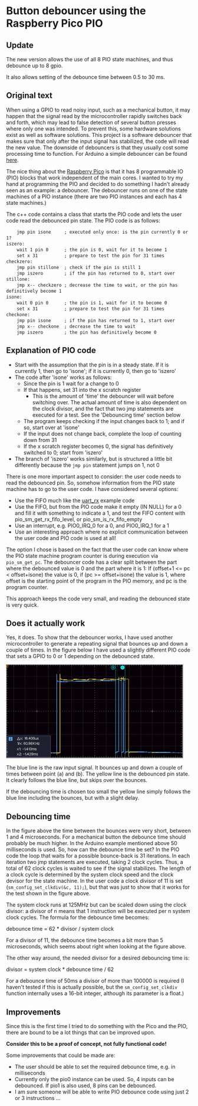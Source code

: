 # Button debouncer using the Raspberry Pico PIO 

## Update 

The new version allows the use of all 8 PIO state machines, and thus debounce up to 8 gpio.

It also allows setting of the debounce time between 0.5 to 30 ms.


## Original text

When using a GPIO to read noisy input, such as a mechanical button, it may happen that the signal read by the microcontroller rapidly switches back and forth, which may lead to false detection of several button presses where only one was intended. To prevent this, some hardware solutions exist as well as software solutions. This project is a software debouncer that makes sure that only after the input signal has stabilized, the code will read the new value. The downside of debouncers is that they usually cost some processing time to function. For Arduino a simple debouncer can be found [here](https://www.arduino.cc/en/Tutorial/BuiltInExamples/Debounce).

The nice thing about the [Raspberry Pico](https://www.raspberrypi.org/documentation/pico/getting-started) is that it has 8 programmable IO (PIO) blocks that work independent of the main cores. I wanted to try my hand at programming the PIO and decided to do something I hadn't already seen as an example: a debouncer. The debouncer runs on one of the state machines of a PIO instance (there are two PIO instances and each has 4 state machines.)

The c++ code contains a class that starts the PIO code and lets the user code read the debounced pin state. The PIO code is as follows:

        jmp pin isone     ; executed only once: is the pin currently 0 or 1?
    iszero:
        wait 1 pin 0      ; the pin is 0, wait for it to become 1
        set x 31          ; prepare to test the pin for 31 times
    checkzero:
        jmp pin stillone  ; check if the pin is still 1
        jmp iszero        ; if the pin has returned to 0, start over
    stillone:
        jmp x-- checkzero ; decrease the time to wait, or the pin has definitively become 1
    isone:
        wait 0 pin 0      ; the pin is 1, wait for it to become 0
        set x 31          ; prepare to test the pin for 31 times
    checkone:
        jmp pin isone     ; if the pin has returned to 1, start over
        jmp x-- checkone  ; decrease the time to wait
        jmp iszero        ; the pin has definitively become 0


## Explanation of PIO code
* Start with the assumption that the pin is in a steady state.
  If it is currently 1, then go to 'isone'; if it is currently 0, then go to 'iszero'
* The code after 'isone' works as follows:
  * Since the pin is 1 wait for a change to 0
  * If that happens, set 31 into the x scratch register
    * This is the amount of 'time' the debouncer will wait before switching over. The actual amount of time is also dependent on the clock divisor, and the fact that two jmp statements are executed for a test. See the 'Debouncing time' section below
  * The program keeps checking if the input changes back to 1; and if so, start over at 'isone'
  * If the input does not change back, complete the loop of counting down from 31
  * If the x scratch register becomes 0, the signal has definitively switched to 0; start from 'iszero'
* The branch of 'iszero' works similarly, but is structured a little bit differently because the `jmp pin` statement jumps on 1, not 0

There is one more important aspect to consider: the user code needs to read the debounced pin. So, somehow information from the PIO state machine has to go to the user code. I have considered several options:
* Use the FIFO much like the [uart_rx](https://github.com/raspberrypi/pico-examples/tree/master/pio/uart_rx) example code
* Use the FIFO, but from the PIO code make it empty (IN NULL) for a 0 and fill it with something to indicate a 1, and test the FIFO content with pio_sm_get_rx_fifo_level, or pio_sm_is_rx_fifo_empty
* Use an interrupt, e.g. PIO0_IRQ_0 for a 0, and PIO0_IRQ_1 for a 1
* Use an interesting approach where no explicit communication between the user code and PIO code is used at all!

The option I chose is based on the fact that the user code can know where the PIO state machine program counter is during execution via `pio_sm_get_pc`. The debouncer code has a clear split between the part where the debounced value is 0 and the part where it is 1: If (offset+1 <= pc < offset+isone) the value is 0, if (pc >= offset+isone) the value is 1, where offset is the starting point of the program in the PIO memory, and pc is the program counter.

This approach keeps the code very small, and reading the debounced state is very quick.

## Does it actually work
Yes, it does. To show that the debouncer works, I have used another microcontroller to generate a repeating signal that bounces up and down a couple of times. In the figure below I have used a slightly different PIO code that sets a GPIO to 0 or 1 depending on the debounced state.

![](debounce_test.png)

The blue line is the raw input signal. It bounces up and down a couple of times between point (a) and (b). The yellow line is the debounced pin state. It clearly follows the blue line, but skips over the bounces.

If the debouncing time is chosen too small the yellow line simply follows the blue line including the bounces, but with a slight delay.

## Debouncing time
In the figure above the time between the bounces were very short, between 1 and 4 microseconds. For a mechanical button the debounce time should probably be much higher. In the Arduino example mentioned above 50 milliseconds is used. So, how can the debounce time be set?
In the PIO code the loop that waits for a possible bounce-back is 31 iterations. In each iteration two jmp statements are executed, taking 2 clock cycles. Thus, a total of 62 clock cycles is waited to see if the signal stabilizes. The length of a clock cycle is determined by the system clock speed and the clock devisor for the state machine. In the user code a clock divisor of 11 is set (`sm_config_set_clkdiv(&c, 11);`), but that was just to show that it works for the test shown in the figure above.

The system clock runs at 125MHz but can be scaled down using the clock divisor: a divisor of n means that 1 instruction will be executed per n system clock cycles. The formula for the debounce time becomes:

debounce time = 62 * divisor / system clock

For a divisor of 11, the debounce time becomes a bit more than 5 microseconds, which seems about right when looking at the figure above.

The other way around, the needed divisor for a desired debouncing time is:

divisor = system clock * debounce time / 62

For a debounce time of 50ms a divisor of more than 100000 is required (I haven't tested if this is actually possible, but the `sm_config_set_clkdiv` function internally uses a 16-bit integer, although its parameter is a float.)

## Improvements
Since this is the first time I tried to do something with the Pico and the PIO, there are bound to be a lot things that can be improved upon.

**Consider this to be a proof of concept, not fully functional code!**

Some improvements that could be made are:
* The user should be able to set the required debounce time, e.g. in milliseconds
* Currently only the pio0 instance can be used. So, 4 inputs can be debounced. If pio1 is also used, 8 pins can be debounced.
* I am sure someone will be able to write PIO debounce code using just 2 or 3 instructions ...



